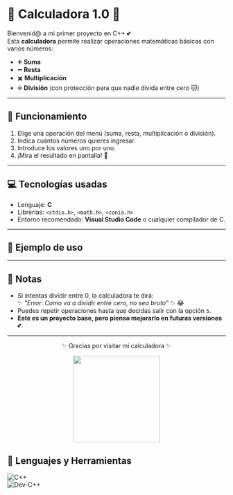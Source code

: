 # 🌸 Calculadora 1.0 🌸  

Bienvenid@ a mi primer proyecto en C++ 💕  
Esta **calculadora** permite realizar operaciones matemáticas básicas con varios números:  

- ➕ **Suma**  
- ➖ **Resta**  
- ✖️ **Multiplicación**  
- ➗ **División** (con protección para que nadie divida entre cero 🐱)  

---

## 🎀 Funcionamiento
1. Elige una operación del menú (suma, resta, multiplicación o división).  
2. Indica cuántos números quieres ingresar.  
3. Introduce los valores uno por uno.  
4. ¡Mira el resultado en pantalla! 🌸  

---

## 💻 Tecnologías usadas
- Lenguaje: **C**  
- Librerías: `<stdio.h>`, `<math.h>`, `<conio.h>`  
- Entorno recomendado: **Visual Studio Code** o cualquier compilador de C.  

---

## 🌈 Ejemplo de uso

---

## 🧸 Notas 
- Si intentas dividir entre 0, la calculadora te dirá:  
  ✨ *"Error: Como va a dividir entre cero, no sea bruto"* ✨ 😂  
- Puedes repetir operaciones hasta que decidas salir con la opción `5`.  
- **Este es un proyecto base, pero pienso mejorarlo en futuras versiones** 💕.  

---

<p align="center">✨ Gracias por visitar mi calculadora ✨</p>
<p align="center">
<img src="https://media.giphy.com/media/MDJ9IbxxvDUQM/giphy.gif" width="200">
</p>

## 🌸 Lenguajes y Herramientas

![C++](https://img.shields.io/badge/C%2B%2B-Usado-ffb6c1?style=for-the-badge&logo=cplusplus&logoColor=white)  
![Dev-C++](https://img.shields.io/badge/Dev--C++-Editor-ff69b4?style=for-the-badge&logo=codeblocks&logoColor=white)


